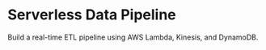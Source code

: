 # Serverless Data Pipeline

Build a real-time ETL pipeline using AWS Lambda, Kinesis, and DynamoDB.
